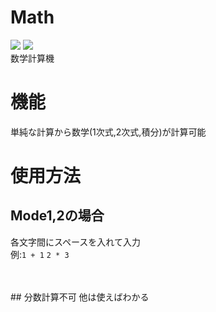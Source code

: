 # Math
![](https://img.shields.io/badge/-Windows-0078D6.svg?logo=windows&style=plastic&label=)
![](https://img.shields.io/github/downloads/nfmcpwr/Math/total?color=green&style=plastic)<br>
数学計算機

# 機能
単純な計算から数学(1次式,2次式,積分)が計算可能

# 使用方法
## Mode1,2の場合
各文字間にスペースを入れて入力<br>
例:```1 + 1```
   ```2 * 3```
   
  <br>
  <br>
  ## 分数計算不可
  他は使えばわかる
